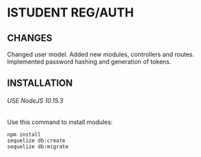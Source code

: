 # ISTUDENT REG/AUTH
## CHANGES
Changed user model. Added new modules, controllers and routes. Implemented password hashing and generation of  tokens.
## INSTALLATION
###### USE NodeJS 10.15.3
Use this command to install modules:  
```
npm install  
sequelize db:create  
sequelize db:migrate  

```  